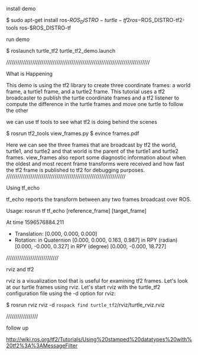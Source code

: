 install demo

$ sudo apt-get install ros-$ROS_DISTRO-turtle-tf2 ros-$ROS_DISTRO-tf2-tools ros-$ROS_DISTRO-tf

run demo

$ roslaunch turtle_tf2 turtle_tf2_demo.launch

/////////////////////////////////////////////////////////////////////////////

What is Happening

This demo is using the tf2 library to create three coordinate frames: a world frame, a turtle1 frame, and a turtle2 frame. This tutorial uses a tf2 broadcaster to publish the turtle coordinate frames and a tf2 listener to compute the difference in the turtle frames and move one turtle to follow the other

we can use tf tools to see what tf2 is doing behind the scenes

$ rosrun tf2_tools view_frames.py
$ evince frames.pdf

Here we can see the three frames that are broadcast by tf2 the world, turtle1, and turtle2 and that world is the parent of the turtle1 and turtle2 frames. view_frames also report some diagnostic information about when the oldest and most recent frame transforms were received and how fast the tf2 frame is published to tf2 for debugging purposes.
////////////////////////////////////////////////////////////////

Using tf_echo

tf_echo reports the transform between any two frames broadcast over ROS.

Usage: rosrun tf tf_echo [reference_frame] [target_frame]

At time 1596576884.211
- Translation: [0.000, 0.000, 0.000]
- Rotation: in Quaternion [0.000, 0.000, 0.163, 0.987]
            in RPY (radian) [0.000, -0.000, 0.327]
            in RPY (degree) [0.000, -0.000, 18.727]


////////////////////////////

rviz and tf2

rviz is a visualization tool that is useful for examining tf2 frames. Let's look at our turtle frames using rviz. Let's start rviz with the turtle_tf2 configuration file using the -d option for rviz:

$ rosrun rviz rviz -d `rospack find turtle_tf2`/rviz/turtle_rviz.rviz


/////////////////

follow up

http://wiki.ros.org/tf2/Tutorials/Using%20stamped%20datatypes%20with%20tf2%3A%3AMessageFilter
